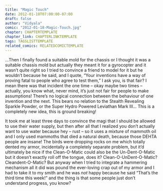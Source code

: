 ```yaml
---
title: "Magic Touch"
date: 2012-01-18T07:00:00-07:00
draft: false
author: "Vidyala"
comic: "2012-01-18-Magic-Touch.jpg"
chapter: CHAPTERTEMPLATE
chapter_link: CHAPTERLINKTEMPLATE
tags: TAGSLISTTEMPLATE
related_comics: RELATEDCOMICTEMPLATE
---
```


…Then I finally found a suitable mold for the chassis or I thought it was a suitable chassis mold but actually they meant it for a gyrocopter and it wasn’t quite right so I tried to convince a friend to model for it but he wouldn’t because he said, and I quote, “Your inventions have a way of proving fatal to people who agree to test them,” I ask you, is that fair? I mean there was that incident the one time – okay maybe two times – actually, you know what, never mind, it’s just not fair for people to make assumptions! There’s no logical connection between the behaviour of one invention and the next. This bears no relation to the Stealth Revealing Sparkle Powder, or the Super Hydro Powered Leviathan Mark III… This is a completely new idea, this is ground breaking!


It took me at least three days to convince the magi that I should be allowed to use their water supply, but then after all that I realized you don’t actually want to use water because hey – rust – so it uses a mixture of mammoth oil and I only used mammoths that died a natural death, because those DEHTA people are insane! The birds were dropping rocks on me which totally dented my armor, incidentally a completely separate problem, but it’d ultimately be nice if the Clean-O-Matic could also be the Un-Dent-O-Matic but it doesn’t exactly roll off the tongue, does it? Clean-O-UnDent-O-Matic? Cleandent-O-Matic? But anyway when I tried to integrate a hammering mechanism all it did was pound the ever-loving crap out of my armor and I had to take it to my smith and he was *not* happy because he said “That’s the third time this week!” and the thing is that some people just don’t understand progress, you know?

